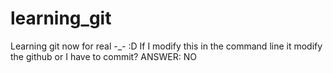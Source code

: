 # learning_git
Learning git now for real -_- :D
If I modify this in the command line it modify the github or I have to commit? ANSWER: NO